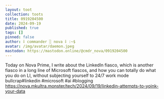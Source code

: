 ```yaml
---
layout: toot
collection: toots
title: 0919204500
date: 2024-09-19
published: true
tags: []
pinned: false
author: ⸸ commander ░ nova ⸸ :~$
avatar: /img/avatar/daemon.jpeg
mastodon: https://mastodon.online/@cmdr_nova/0919204500
---
```


Today on Nova Prime, I write about the LinkedIn fiasco, which is another fiasco in a long line of Microsoft fiascos, and how you can totally do what you do on LI, without subjecting yourself to 24/7 work mode bullcrap#linkedin #microsoft #ai #blogging https://nova.mkultra.monster/tech/2024/09/19/linkedin-attempts-to-yoink-your-data
